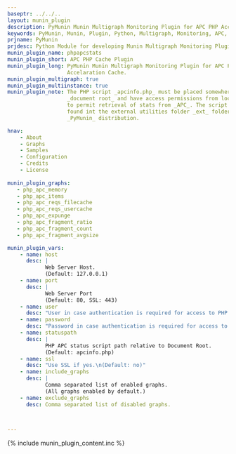 ```yaml
---
baseptr: ../../..
layout: munin_plugin
description: PyMunin Munin Multigraph Monitoring Plugin for APC PHP Accelaration Cache in Python.
keywords: PyMunin, Munin, Plugin, Python, Multigraph, Monitoring, APC, PHP, Cache, Accelarator
prjname: PyMunin
prjdesc: Python Module for developing Munin Multigraph Monitoring Plugins
munin_plugin_name: phpapcstats
munin_plugin_short: APC PHP Cache Plugin
munin_plugin_long: PyMunin Munin Multigraph Monitoring Plugin for APC PHP
                   Accelaration Cache.
munin_plugin_multigraph: true
munin_plugin_multiinstance: true
munin_plugin_note: The PHP script _apcinfo.php_ must be placed somewhere in the 
                   _document root_ and have access permissions from localhost 
                   to permit retrieval of stats from _APC_. The script can be 
                   found int the external utilities folder _ext_ folder of 
                   _PyMunin_ distribution.

hnav:
    - About
    - Graphs
    - Samples
    - Configuration
    - Credits
    - License
                   
munin_plugin_graphs:
   - php_apc_memory
   - php_apc_items
   - php_apc_reqs_filecache
   - php_apc_reqs_usercache
   - php_apc_expunge
   - php_apc_fragment_ratio
   - php_apc_fragment_count
   - php_apc_fragment_avgsize

munin_plugin_vars:
    - name: host
      desc: |
            Web Server Host.
            (Default: 127.0.0.1)
    - name: port
      desc: |
            Web Server Port
            (Default: 80, SSL: 443)
    - name: user
      desc: "User in case authentication is required for access to PHP APC Status page."
    - name: password
      desc: "Password in case authentication is required for access to PHP APC Status page."
    - name: statuspath
      desc: |
            PHP APC status script path relative to Document Root.
            (Default: apcinfo.php)
    - name: ssl
      desc: "Use SSL if yes.\n(Default: no)"
    - name: include_graphs
      desc: |
            Comma separated list of enabled graphs.
            (All graphs enabled by default.)
    - name: exclude_graphs
      desc: Comma separated list of disabled graphs.


    
---
```


{% include munin_plugin_content.inc %}

